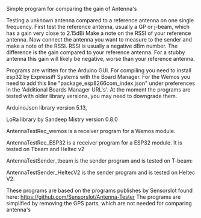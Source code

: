 Simple program for comparing the gain of Antenna's


Testing a unknown antenna compared to a reference antenna on one single frequency.
First test the reference antenna, usually a GP or j-beam, which has a gain very close to 2.15dBi
Make a note on the RSSI of your reference antenna.
Now connect the antenna you want to measure to the sender and make a note of the RSSI.
RSSI is usually a negative dBm number. The difference is the gain compared to your reference antenna. 
For a stubby antenna this gain will likely be negative, worse than your reference antenna.


Programs are written for the Arduino GUI.
For compiling you need to install esp32 by Expressiff Systems with the Board Manager.
For the Wemos you need to add this line "package_esp8266com_index.json" under preferences in the 'Additional Boards Manager URL's'.
At the moment the programs are tested with older library versions, you may need to downgrade them.

ArduinoJson library version 5.13, 

LoRa library by Sandeep Mistry version 0.8.0


 
AntennaTestRec_wemos is a receiver program for a Wemos module. 

AntennaTestRec_ESP32 is a receiver program for a ESP32 module. It is tested on Tbeam and Heltec v2

AntennaTestSender_tbeam is the sender program and is tested on T-beam:

AntennaTestSender_HeltecV2 is the sender program and is tested on Heltec V2:



These programs are based on the programs publishes by SensorsIot found here:
https://github.com/SensorsIot/Antenna-Tester
The programs are simplified  by removing the GPS parts, which are not needed for comparing antenna's
